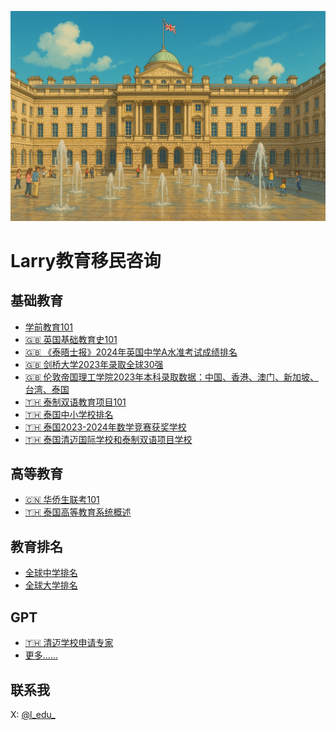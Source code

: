 ![](https://raw.githubusercontent.com/1arry1iu/larryedu/refs/heads/main/Images/Main.png)

# Larry教育移民咨询

## 基础教育

- [学前教育101](https://x.com/l_edu_/status/1844893677371654612)
- [🇬🇧 英国基础教育史101](https://x.com/l_edu_/status/1844891945413509359)
- [🇬🇧 《泰晤士报》2024年英国中学A水准考试成绩排名](https://x.com/l_edu_/status/1835920524742185378)
- [🇬🇧 剑桥大学2023年录取全球30强](https://x.com/l_edu_/status/1835922653447897282)
- [🇬🇧 伦敦帝国理工学院2023年本科录取数据：中国、香港、澳门、新加坡、台湾、泰国](https://x.com/l_edu_/status/1836061002116579732)
- [🇹🇭 泰制双语教育项目101](https://x.com/l_edu_/status/1844898047567986701)
- [🇹🇭 泰国中小学校排名](https://x.com/l_edu_/status/1841387531881140502)
- [🇹🇭 泰国2023-2024年数学竞赛获奖学校](https://x.com/l_edu_/status/1841385333940002817)
- [🇹🇭 泰国清迈国际学校和泰制双语项目学校](https://github.com/1arry1iu/larryedu/blob/main/Thailand/Chiang-Mai/Schools.md)

## 高等教育

- [🇨🇳 华侨生联考101](https://x.com/l_edu_/status/1844896125570121798)
- [🇹🇭 泰国高等教育系统概述](https://x.com/shadouxing_cm/status/1827279980042322154)

## 教育排名

- [全球中学排名](https://x.com/l_edu_/status/1845869766151753778)
- [全球大学排名](https://x.com/l_edu_/status/1845870374208393242)

## GPT

- [🇹🇭 清迈学校申请专家](https://x.com/l_edu_/status/1844938712289104373)
- [更多......](https://github.com/1arry1iu/archetype)

## 联系我

X: [@l_edu_](https://x.com/l_edu_)
